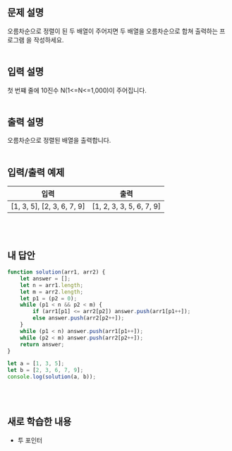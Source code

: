 ## 문제 설명

오름차순으로 정렬이 된 두 배열이 주어지면 두 배열을 오름차순으로 합쳐 출력하는 프로그램 을 작성하세요.
<br>
<br>

## 입력 설명

첫 번쨰 줄에 10진수 N(1<=N<=1,000)이 주어집니다.
<br>
<br>

## 출력 설명

오름차순으로 정렬된 배열을 출력합니다.
<br>
<br>

## 입력/출력 예제

| 입력                       | 출력                     |
| -------------------------- | ------------------------ |
| [1, 3, 5], [2, 3, 6, 7, 9] | [1, 2, 3, 3, 5, 6, 7, 9] |

<br>
<br>

## 내 답안

```js
function solution(arr1, arr2) {
    let answer = [];
    let n = arr1.length;
    let m = arr2.length;
    let p1 = (p2 = 0);
    while (p1 < n && p2 < m) {
        if (arr1[p1] <= arr2[p2]) answer.push(arr1[p1++]);
        else answer.push(arr2[p2++]);
    }
    while (p1 < n) answer.push(arr1[p1++]);
    while (p2 < m) answer.push(arr2[p2++]);
    return answer;
}

let a = [1, 3, 5];
let b = [2, 3, 6, 7, 9];
console.log(solution(a, b));
```

<br>
<br>

## 새로 학습한 내용

-   투 포인터
